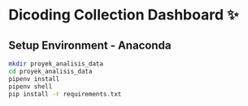 # Dicoding Collection Dashboard ✨

## Setup Environment - Anaconda

```bash
mkdir proyek_analisis_data
cd proyek_analisis_data
pipenv install
pipenv shell
pip install -r requirements.txt
